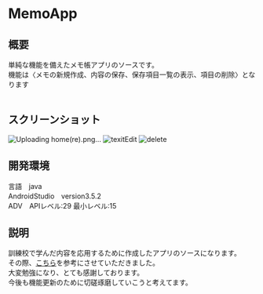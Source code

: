 MemoApp
====
## 概要
単純な機能を備えたメモ帳アプリのソースです。<br>
機能は〈メモの新規作成、内容の保存、保存項目一覧の表示、項目の削除〉となります<br>
<br>
## スクリーンショット
![Uploading home(re).png…]()
![texitEdit](https://user-images.githubusercontent.com/60495469/75501563-b376b080-5a13-11ea-98a5-4e5eaea98782.png)
![delete](https://user-images.githubusercontent.com/60495469/75501771-4adc0380-5a14-11ea-81fa-767dbb1fa067.png)
<br>
## 開発環境
言語　java<br>
AndroidStudio　version3.5.2<br>
ADV　APIレベル:29 最小レベル:15
<br>
## 説明
訓練校で学んだ内容を応用するために作成したアプリのソースになります。<br>
その際、[こちら](https://high-programmer.com/2017/09/01/android-studio-memo-app-1/)を参考にさせていただきました。<br>
大変勉強になり、とても感謝しております。<br>
今後も機能更新のために切磋琢磨していこうと考えてます。
